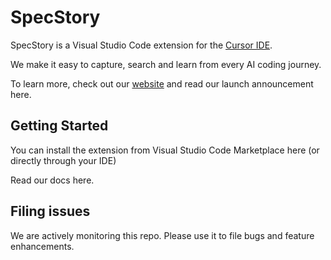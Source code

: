 # SpecStory

SpecStory is a Visual Studio Code extension for the [Cursor IDE](https://www.cursor.com/). 

We make it easy to capture, search and learn from every AI coding journey.

To learn more, check out our [website](https://specstory.com/) and read our launch announcement here.

## Getting Started

You can install the extension from Visual Studio Code Marketplace here (or directly through your IDE)

Read our docs here.

## Filing issues

We are actively monitoring this repo. Please use it to file bugs and feature enhancements.

